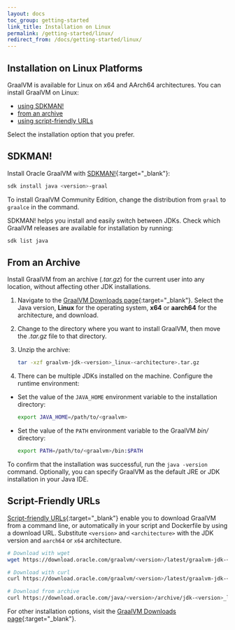 ```yaml
---
layout: docs
toc_group: getting-started
link_title: Installation on Linux
permalink: /getting-started/linux/
redirect_from: /docs/getting-started/linux/
---
```


## Installation on Linux Platforms

GraalVM is available for Linux on x64 and AArch64 architectures.
You can install GraalVM on Linux:
* [using SDKMAN!](#sdkman)
* [from an archive](#from-an-archive)
* [using script-friendly URLs](#script-friendly-urls)

Select the installation option that you prefer.

## SDKMAN!

Install Oracle GraalVM with [SDKMAN!](https://sdkman.io/){:target="_blank"}:
```bash
sdk install java <version>-graal
```
To install GraalVM Community Edition, change the distribution from `graal` to `graalce` in the command.

SDKMAN! helps you install and easily switch between JDKs.
Check which GraalVM releases are available for installation by running: 
```bash
sdk list java
```

## From an Archive

Install GraalVM from an archive (_.tar.gz_) for the current user into any location, without affecting other JDK installations.

1. Navigate to the [GraalVM Downloads page](https://www.graalvm.org/downloads/){:target="_blank"}. Select the Java version, **Linux** for the operating system, **x64** or **aarch64** for the architecture, and download.

2. Change to the directory where you want to install GraalVM, then move the _.tar.gz_ file to that directory.

3. Unzip the archive:
    ```bash
    tar -xzf graalvm-jdk-<version>_linux-<architecture>.tar.gz
    ```

4. There can be multiple JDKs installed on the machine. Configure the runtime environment:
  - Set the value of the `JAVA_HOME` environment variable to the installation directory:
    ```bash
    export JAVA_HOME=/path/to/<graalvm>
    ```
  - Set the value of the `PATH` environment variable to the GraalVM _bin/_ directory:
    ```bash
    export PATH=/path/to/<graalvm>/bin:$PATH
    ```

To confirm that the installation was successful, run the `java -version` command.
Optionally, you can specify GraalVM as the default JRE or JDK installation in your Java IDE.

## Script-Friendly URLs

[Script-friendly URLs](https://www.oracle.com/java/technologies/jdk-script-friendly-urls/){:target="_blank"} enable you to download GraalVM from a command line, or automatically in your script and Dockerfile by using a download URL. 
Substitute `<version>` and `<architecture>` with the JDK version and `aarch64` or `x64` architecture.
```bash
# Download with wget
wget https://download.oracle.com/graalvm/<version>/latest/graalvm-jdk-<version>_linux-<architecture>_bin.tar.gz

# Download with curl
curl https://download.oracle.com/graalvm/<version>/latest/graalvm-jdk-<version>_linux-<architecture>_bin.tar.gz

# Download from archive
curl https://download.oracle.com/java/<version>/archive/jdk-<version>_linux-<architecture>_bin.tar.gz
```

For other installation options, visit the [GraalVM Downloads page](https://www.graalvm.org/downloads/){:target="_blank"}.